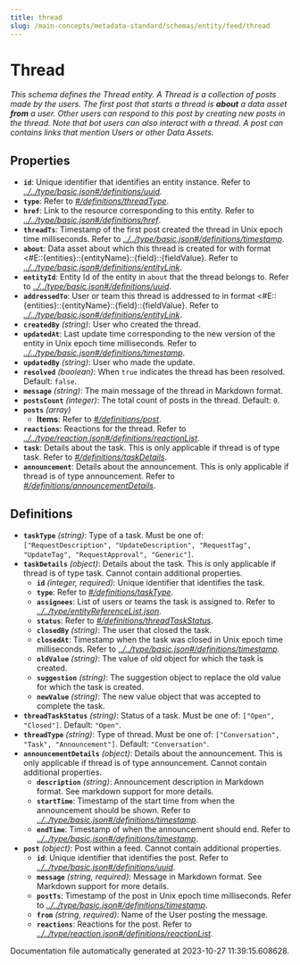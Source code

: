```yaml
---
title: thread
slug: /main-concepts/metadata-standard/schemas/entity/feed/thread
---
```


# Thread

*This schema defines the Thread entity. A Thread is a collection of posts made by the users. The first post that starts a thread is **about** a data asset **from** a user. Other users can respond to this post by creating new posts in the thread. Note that bot users can also interact with a thread. A post can contains links that mention Users or other Data Assets.*

## Properties

- **`id`**: Unique identifier that identifies an entity instance. Refer to *[../../type/basic.json#/definitions/uuid](#/../type/basic.json#/definitions/uuid)*.
- **`type`**: Refer to *[#/definitions/threadType](#definitions/threadType)*.
- **`href`**: Link to the resource corresponding to this entity. Refer to *[../../type/basic.json#/definitions/href](#/../type/basic.json#/definitions/href)*.
- **`threadTs`**: Timestamp of the first post created the thread in Unix epoch time milliseconds. Refer to *[../../type/basic.json#/definitions/timestamp](#/../type/basic.json#/definitions/timestamp)*.
- **`about`**: Data asset about which this thread is created for with format <#E::{entities}::{entityName}::{field}::{fieldValue}. Refer to *[../../type/basic.json#/definitions/entityLink](#/../type/basic.json#/definitions/entityLink)*.
- **`entityId`**: Entity Id of the entity in `about` that the thread belongs to. Refer to *[../../type/basic.json#/definitions/uuid](#/../type/basic.json#/definitions/uuid)*.
- **`addressedTo`**: User or team this thread is addressed to in format <#E::{entities}::{entityName}::{field}::{fieldValue}. Refer to *[../../type/basic.json#/definitions/entityLink](#/../type/basic.json#/definitions/entityLink)*.
- **`createdBy`** *(string)*: User who created the thread.
- **`updatedAt`**: Last update time corresponding to the new version of the entity in Unix epoch time milliseconds. Refer to *[../../type/basic.json#/definitions/timestamp](#/../type/basic.json#/definitions/timestamp)*.
- **`updatedBy`** *(string)*: User who made the update.
- **`resolved`** *(boolean)*: When `true` indicates the thread has been resolved. Default: `false`.
- **`message`** *(string)*: The main message of the thread in Markdown format.
- **`postsCount`** *(integer)*: The total count of posts in the thread. Default: `0`.
- **`posts`** *(array)*
  - **Items**: Refer to *[#/definitions/post](#definitions/post)*.
- **`reactions`**: Reactions for the thread. Refer to *[../../type/reaction.json#/definitions/reactionList](#/../type/reaction.json#/definitions/reactionList)*.
- **`task`**: Details about the task. This is only applicable if thread is of type task. Refer to *[#/definitions/taskDetails](#definitions/taskDetails)*.
- **`announcement`**: Details about the announcement. This is only applicable if thread is of type announcement. Refer to *[#/definitions/announcementDetails](#definitions/announcementDetails)*.
## Definitions

- <a id="definitions/taskType"></a>**`taskType`** *(string)*: Type of a task. Must be one of: `["RequestDescription", "UpdateDescription", "RequestTag", "UpdateTag", "RequestApproval", "Generic"]`.
- <a id="definitions/taskDetails"></a>**`taskDetails`** *(object)*: Details about the task. This is only applicable if thread is of type task. Cannot contain additional properties.
  - **`id`** *(integer, required)*: Unique identifier that identifies the task.
  - **`type`**: Refer to *[#/definitions/taskType](#definitions/taskType)*.
  - **`assignees`**: List of users or teams the task is assigned to. Refer to *[../../type/entityReferenceList.json](#/../type/entityReferenceList.json)*.
  - **`status`**: Refer to *[#/definitions/threadTaskStatus](#definitions/threadTaskStatus)*.
  - **`closedBy`** *(string)*: The user that closed the task.
  - **`closedAt`**: Timestamp when the task was closed in Unix epoch time milliseconds. Refer to *[../../type/basic.json#/definitions/timestamp](#/../type/basic.json#/definitions/timestamp)*.
  - **`oldValue`** *(string)*: The value of old object for which the task is created.
  - **`suggestion`** *(string)*: The suggestion object to replace the old value for which the task is created.
  - **`newValue`** *(string)*: The new value object that was accepted to complete the task.
- <a id="definitions/threadTaskStatus"></a>**`threadTaskStatus`** *(string)*: Status of a task. Must be one of: `["Open", "Closed"]`. Default: `"Open"`.
- <a id="definitions/threadType"></a>**`threadType`** *(string)*: Type of thread. Must be one of: `["Conversation", "Task", "Announcement"]`. Default: `"Conversation"`.
- <a id="definitions/announcementDetails"></a>**`announcementDetails`** *(object)*: Details about the announcement. This is only applicable if thread is of type announcement. Cannot contain additional properties.
  - **`description`** *(string)*: Announcement description in Markdown format. See markdown support for more details.
  - **`startTime`**: Timestamp of the start time from when the announcement should be shown. Refer to *[../../type/basic.json#/definitions/timestamp](#/../type/basic.json#/definitions/timestamp)*.
  - **`endTime`**: Timestamp of when the announcement should end. Refer to *[../../type/basic.json#/definitions/timestamp](#/../type/basic.json#/definitions/timestamp)*.
- <a id="definitions/post"></a>**`post`** *(object)*: Post within a feed. Cannot contain additional properties.
  - **`id`**: Unique identifier that identifies the post. Refer to *[../../type/basic.json#/definitions/uuid](#/../type/basic.json#/definitions/uuid)*.
  - **`message`** *(string, required)*: Message in Markdown format. See Markdown support for more details.
  - **`postTs`**: Timestamp of the post in Unix epoch time milliseconds. Refer to *[../../type/basic.json#/definitions/timestamp](#/../type/basic.json#/definitions/timestamp)*.
  - **`from`** *(string, required)*: Name of the User posting the message.
  - **`reactions`**: Reactions for the post. Refer to *[../../type/reaction.json#/definitions/reactionList](#/../type/reaction.json#/definitions/reactionList)*.


Documentation file automatically generated at 2023-10-27 11:39:15.608628.
